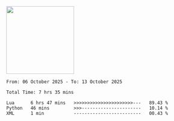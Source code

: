 <img height="180em" src="https://github-readme-stats-eight-theta.vercel.app/api?username=bkundev&show_icons=true&theme=radical&include_all_commits=true&count_private=true"/>
<!--START_SECTION:waka-->

```all_time
From: 06 October 2025 - To: 13 October 2025

Total Time: 7 hrs 35 mins

Lua      6 hrs 47 mins   >>>>>>>>>>>>>>>>>>>>>>---   89.43 %
Python   46 mins         >>>----------------------   10.14 %
XML      1 min           -------------------------   00.43 %
```

<!--END_SECTION:waka-->
